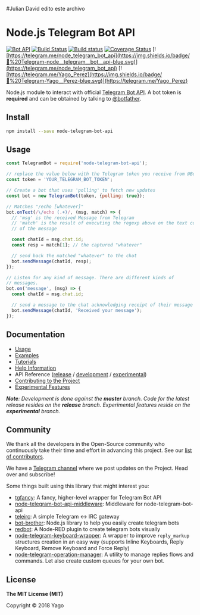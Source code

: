 #Julian David edito este archivo
# Node.js Telegram Bot API

[![Bot API](https://img.shields.io/badge/Bot%20API-v.4.0.0-00aced.svg)](https://core.telegram.org/bots/api)
[![Build Status](https://travis-ci.org/yagop/node-telegram-bot-api.svg?branch=master)](https://travis-ci.org/yagop/node-telegram-bot-api)
[![Build status](https://ci.appveyor.com/api/projects/status/4bgsms61ndojs1em/branch/master?svg=true)](https://ci.appveyor.com/project/yagop/node-telegram-bot-api/branch/master)
[![Coverage Status](https://codecov.io/gh/yagop/node-telegram-bot-api/branch/master/graph/badge.svg)](https://codecov.io/gh/yagop/node-telegram-bot-api)
[![https://telegram.me/node_telegram_bot_api](https://img.shields.io/badge/💬%20Telegram-node__telegram__bot__api-blue.svg)](https://telegram.me/node_telegram_bot_api)
[![https://telegram.me/Yago_Perez](https://img.shields.io/badge/💬%20Telegram-Yago__Perez-blue.svg)](https://telegram.me/Yago_Perez)

Node.js module to interact with official [Telegram Bot API](https://core.telegram.org/bots/api). A bot token is **required** and can be obtained by talking to [@botfather](https://telegram.me/BotFather).

## Install

```bash
npm install --save node-telegram-bot-api
```

## Usage

```js
const TelegramBot = require('node-telegram-bot-api');

// replace the value below with the Telegram token you receive from @BotFather
const token = 'YOUR_TELEGRAM_BOT_TOKEN';

// Create a bot that uses 'polling' to fetch new updates
const bot = new TelegramBot(token, {polling: true});

// Matches "/echo [whatever]"
bot.onText(/\/echo (.+)/, (msg, match) => {
  // 'msg' is the received Message from Telegram
  // 'match' is the result of executing the regexp above on the text content
  // of the message

  const chatId = msg.chat.id;
  const resp = match[1]; // the captured "whatever"

  // send back the matched "whatever" to the chat
  bot.sendMessage(chatId, resp);
});

// Listen for any kind of message. There are different kinds of
// messages.
bot.on('message', (msg) => {
  const chatId = msg.chat.id;

  // send a message to the chat acknowledging receipt of their message
  bot.sendMessage(chatId, 'Received your message');
});
```

## Documentation

* [Usage][usage]
* [Examples][examples]
* [Tutorials][tutorials]
* [Help Information][help]
* API Reference ([release][api-release] / [development][api-dev] / [experimental][api-experimental])
* [Contributing to the Project][contributing]
* [Experimental Features][experimental]

_**Note**: Development is done against the **master** branch.
Code for the latest release resides on the **release** branch.
Experimental features reside on the **experimental** branch._


## Community

We thank all the developers in the Open-Source community who continuously
take their time and effort in advancing this project.
See our [list of contributors][contributors].

We have a [Telegram channel][tg-channel] where we post updates on
the Project. Head over and subscribe!

Some things built using this library that might interest you:

* [tgfancy](https://github.com/GochoMugo/tgfancy): A fancy, higher-level wrapper for Telegram Bot API
* [node-telegram-bot-api-middleware](https://github.com/idchlife/node-telegram-bot-api-middleware): Middleware for node-telegram-bot-api
* [teleirc](https://github.com/FruitieX/teleirc): A simple Telegram ↔ IRC gateway
* [bot-brother](https://github.com/SerjoPepper/bot-brother): Node.js library to help you easily create telegram bots
* [redbot](https://github.com/guidone/node-red-contrib-chatbot): A Node-RED plugin to create telegram bots visually
* [node-telegram-keyboard-wrapper](https://github.com/alexandercerutti/node-telegram-keyboard-wrapper): A wrapper to improve `reply_markup` structures creation in an easy way (supports Inline Keyboards, Reply Keyboard, Remove Keyboard and Force Reply)
* [node-telegram-operation-manager](https://github.com/alexandercerutti/node-telegram-operation-manager): A utility to manage replies flows and commands. Let also create custom queues for your own bot.

## License

**The MIT License (MIT)**

Copyright © 2018 Yago

[usage]:https://github.com/yagop/node-telegram-bot-api/tree/master/doc/usage.md
[examples]:https://github.com/yagop/node-telegram-bot-api/tree/master/examples
[help]:https://github.com/yagop/node-telegram-bot-api/tree/master/doc/help.md
[tutorials]:https://github.com/yagop/node-telegram-bot-api/tree/master/doc/tutorials.md
[api-dev]:https://github.com/yagop/node-telegram-bot-api/tree/master/doc/api.md
[api-release]:https://github.com/yagop/node-telegram-bot-api/tree/release/doc/api.md
[api-experimental]:https://github.com/yagop/node-telegram-bot-api/tree/experimental/doc/api.md
[contributing]:https://github.com/yagop/node-telegram-bot-api/tree/master/CONTRIBUTING.md
[contributors]:https://github.com/yagop/node-telegram-bot-api/graphs/contributors
[experimental]:https://github.com/yagop/node-telegram-bot-api/tree/master/doc/experimental.md
[tg-channel]:https://telegram.me/node_telegram_bot_api

